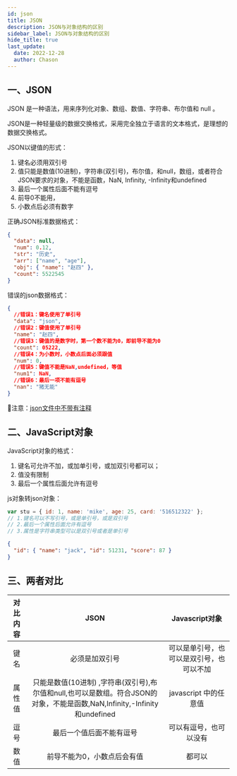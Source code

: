 ```yaml
---
id: json
title: JSON
description: JSON与对象结构的区别
sidebar_label: JSON与对象结构的区别
hide_title: true
last_update:
  date: 2022-12-28
  author: Chason
---
```


## 一、JSON

JSON 是一种语法，用来序列化对象、数组、数值、字符串、布尔值和 null 。

JSON是一种轻量级的数据交换格式，采用完全独立于语言的文本格式，是理想的数据交换格式。

JSON以键值的形式：

1. 键名必须用双引号
1. 值只能是数值(10进制)，字符串(双引号)，布尔值，和null，数组，或者符合JSON要求的对象，不能是函数，NaN, Infinity, -Infinity和undefined
1. 最后一个属性后面不能有逗号
1. 前导0不能用，
1. 小数点后必须有数字

正确JSON标准数据格式：

```json
{
  "data": null,
  "num": 0.12,
  "str": "历史",
  "arr": ["name", "age"],
  "obj": { "name": "赵四" },
  "count": 5522545
}
```

错误的json数据格式：

```json
{
  //错误1：键名使用了单引号
  "data": "json",
  //错误2：键值使用了单引号
  "name": "赵四",
  //错误3：键值的是数字时，第一个数不能为0，即前导不能为0
  "count": 05222,
  //错误4：为小数时，小数点后面必须跟值
  "num": 0,
  //错误5：键值不能是NaN,undefined，等值
  "num1": NaN,
  //错误6：最后一项不能有逗号
  "nan": "猪无能"
}
```

👋注意：<u>json文件中不带有注释</u>

## 二、JavaScript对象

JavaScript对象的格式：

1. 键名可允许不加，或加单引号，或加双引号都可以；
1. 值没有限制
1. 最后一个属性后面允许有逗号

js对象转json对象：

```js
var stu = { id: 1, name: 'mike', age: 25, card: '516512322' };
// 1.键名可以不写引号，或是单引号，或是双引号
// 2.最后一个属性后面允许有逗号
// 3.属性是字符串类型可以是双引号或者是单引号
```

```json
{
  "id": { "name": "jack", "id": 51231, "score": 87 }
}
```

## 三、两者对比

| 对比内容 |                                                            JSON                                                            |              Javascript对象              |
| :------: | :------------------------------------------------------------------------------------------------------------------------: | :--------------------------------------: |
|   键名   |                                                       必须是加双引号                                                       | 可以是单引号，也可以是双引号，也可以不加 |
|  属性值  | 只能是数值(10进制) ,字符串(双引号),布尔值和null,也可以是数组。符合JSON的对象，不能是函数,NaN,Infinity,-Infinity和undefined |          javascript 中的任意值           |
|   逗号   |                                                  最后一个值后面不能有逗号                                                  |          可以有逗号，也可以没有          |
|   数值   |                                                前导不能为0，小数点后会有值                                                 |                  都可以                  |
